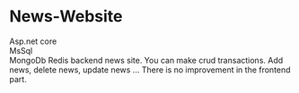 # News-Website
Asp.net core
<br>
MsSql
<br>
MongoDb
Redis
backend news site.
You can make crud transactions.
Add news, delete news, update news ...
There is no improvement in the frontend part.
